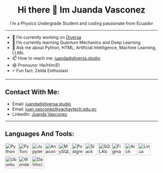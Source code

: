 <h1 align="center">Hi there 👋 Im Juanda Vasconez</h1>

<p align="center">I'm a Physics Undergrade Student and coding passionate from Ecuador</p>

---

- 🔭 I’m currently working on [Diversa](https://www.linkedin.com/company/diversa-ai?originalSubdomain=ec)
- 🌱 I’m currently learning Quantum Mechanics and Deep Learning
- 💬 Ask me about Python, HTML, Artificial Intelligence, Machine Learning, LLMs.
- 📫 How to reach me: juanda@diversa.studio
- 😄 Pronouns: He/Him/El
- ⚡ Fun fact: Zelda Enthusiast

---

## Contact With Me:
- Email: juanda@diversa.studio
- Email: juan.vasconez@yachaytech.edu.ec
- LinkedIn: [Juanda Vasconez](https://www.linkedin.com/in/juan-vasconez-546892110/)

---

## Languages And Tools:
<p align="left">
  <img src="https://cdn.simpleicons.org/python/3776AB" alt="Python" width="40" height="40"/>
  <img src="https://cdn.simpleicons.org/pytorch/EE4C2C" alt="PyTorch" width="40" height="40"/>
  <img src="https://cdn.simpleicons.org/jupyter/F37626" alt="Jupyter" width="40" height="40"/>
  <img src="https://cdn.simpleicons.org/anaconda/44A833" alt="Anaconda" width="40" height="40"/>
  <img src="https://cdn.simpleicons.org/mysql/4479A1" alt="MySQL" width="40" height="40"/>
  <img src="https://cdn.simpleicons.org/postgresql/4169E1" alt="PostgreSQL" width="40" height="40"/>
  <img src="https://cdn.simpleicons.org/slack/4A154B" alt="Slack" width="40" height="40"/>
  <img src="https://cdn.simpleicons.org/sqlalchemy/D71F00" alt="SQLAlchemy" width="40" height="40"/>
  <img src="https://cdn.simpleicons.org/figma/F24E1E" alt="Figma" width="40" height="40"/>
  <img src="https://cdn.simpleicons.org/archlinux/1793D1" alt="Arch Linux" width="40" height="40"/>
  <img src="https://cdn.simpleicons.org/linuxprofessionalinstitute/FCC624" alt="Linux Professional Institute" width="40" height="40"/>
  <img src="https://cdn.simpleicons.org/ubuntu/E95420" alt="Ubuntu" width="40" height="40"/>
  <img src="https://cdn.simpleicons.org/wondersharefilmora/02A9FF" alt="Wondershare Filmora" width="40" height="40"/>
  <img src="https://cdn.simpleicons.org/davinciresolve/000000" alt="DaVinci Resolve" width="40" height="40"/>
</p>
